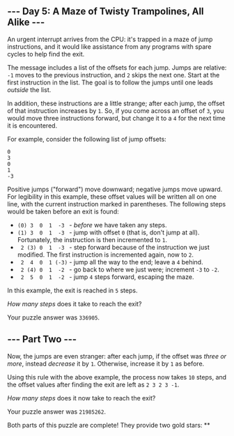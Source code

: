 --- Day 5: A Maze of Twisty Trampolines, All Alike ---
------------------------------------------------------

An urgent interrupt arrives from the CPU: it's trapped in a maze of jump
instructions, and it would like assistance from any programs with spare
cycles to help find the exit.

The message includes a list of the offsets for each jump. Jumps are
relative: `-1` moves to the previous instruction, and `2` skips the next
one. Start at the first instruction in the list. The goal is to follow
the jumps until one leads *outside* the list.

In addition, these instructions are a little strange; after each jump,
the offset of that instruction increases by `1`. So, if you come across
an offset of `3`, you would move three instructions forward, but change
it to a `4` for the next time it is encountered.

For example, consider the following list of jump offsets:

    0
    3
    0
    1
    -3

Positive jumps ("forward") move downward; negative jumps move upward.
For legibility in this example, these offset values will be written all
on one line, with the current instruction marked in parentheses. The
following steps would be taken before an exit is found:

-   `(0) 3  0  1  -3 ` - *before* we have taken any steps.
-   `(1) 3  0  1  -3 ` - jump with offset `0` (that is, don't jump at
    all). Fortunately, the instruction is then incremented to `1`.
-   ` 2 (3) 0  1  -3 ` - step forward because of the instruction we just
    modified. The first instruction is incremented again, now to `2`.
-   ` 2  4  0  1 (-3)` - jump all the way to the end; leave a `4`
    behind.
-   ` 2 (4) 0  1  -2 ` - go back to where we just were; increment `-3`
    to `-2`.
-   ` 2  5  0  1  -2 ` - jump `4` steps forward, escaping the maze.

In this example, the exit is reached in `5` steps.

*How many steps* does it take to reach the exit?

Your puzzle answer was `336905`.

--- Part Two ---
----------------

Now, the jumps are even stranger: after each jump, if the offset was
*three or more*, instead *decrease* it by `1`. Otherwise, increase it by
`1` as before.

Using this rule with the above example, the process now takes `10`
steps, and the offset values after finding the exit are left as
`2 3 2 3 -1`.

*How many steps* does it now take to reach the exit?

Your puzzle answer was `21985262`.

Both parts of this puzzle are complete! They provide two gold stars:
\*\*
